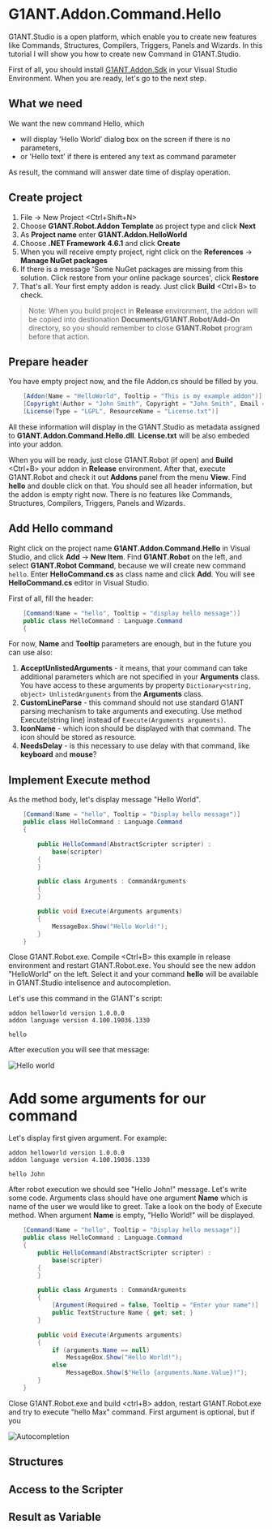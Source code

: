 ﻿# G1ANT.Addon.Command.Hello

G1ANT.Studio is a open platform, which enable you to create new features like Commands, Structures, Compilers, Triggers, Panels and Wizards. 
In this tutorial I will show you how to create new Command in G1ANT.Studio.

First of all, you should install [G1ANT.Addon.Sdk](https://github.com/G1ANT-Robot/G1ANT.Sdk/raw/master/G1ANT.Sdk.vsix) in your Visual Studio Environment. When you are ready, let's go to the next step.

## What we need

We want the new command Hello, which 

* will display 'Hello World' dialog box on the screen if there is no parameters, 
* or 'Hello text' if there is entered any text as command parameter

As result, the command will answer date time of display operation.

## Create project

1. File -> New Project <Ctrl+Shift+N>
2. Choose **G1ANT.Robot.Addon Template** as project type and click **Next**
3. As **Project name** enter **G1ANT.Addon.HelloWorld**
4. Choose **.NET Framework 4.6.1** and click **Create**
5. When you will receive empty project, right click on the **References** -> **Manage NuGet packages**
6. If there is a message 'Some NuGet packages are missing from this solution. Click restore from your online package sources', click **Restore**
7. That's all. Your first empty addon is ready. Just click **Build** <Ctrl+B> to check.

> Note: When you build project in **Release** environment, 
> the addon will be copied into destionation **Documents/G1ANT.Robot/Add-On** directory, 
> so you should remember to close **G1ANT.Robot** program before that action.

## Prepare header

You have empty project now, and the file Addon.cs should be filled by you.

```C#
    [Addon(Name = "HelloWorld", Tooltip = "This is my example addon")]
    [Copyright(Author = "John Smith", Copyright = "John Smith", Email = "johnsmith@gmail.com", Website = "www.johnsmith.com")]
    [License(Type = "LGPL", ResourceName = "License.txt")]
```

All these information will display in the G1ANT.Studio as metadata assigned to **G1ANT.Addon.Command.Hello.dll**. 
**License.txt** will be also embeded into your addon.

When you will be ready, just close G1ANT.Robot (if open) and **Build** <Ctrl+B> your addon in **Release** environment. 
After that, execute G1ANT.Robot and check it out **Addons** panel from the menu **View**. Find **hello** and double click on that. 
You should see all header information, but the addon is empty right now. 
There is no features like Commands, Structures, Compilers, Triggers, Panels and Wizards. 

## Add Hello command

Right click on the project name **G1ANT.Addon.Command.Hello** in Visual Studio, and click **Add** -> **New Item**. Find **G1ANT.Robot** on the left, and select **G1ANT.Robot Command**, because we will create new command ```hello```. Enter **HelloCommand.cs** as class name and click **Add**. You will see **HelloCommand.cs** editor in Visual Studio.

First of all, fill the header:

```C#
    [Command(Name = "hello", Tooltip = "display hello message")]
    public class HelloCommand : Language.Command
    {
```

For now, **Name** and **Tooltip** parameters are enough, but in the future you can use also:

1. **AcceptUnlistedArguments** - it means, that your command can take additional parameters which are not specified in your **Arguments** class. You have access to these arguments by property ```Dictionary<string, object> UnlistedArguments``` from the **Arguments** class.
2. **CustomLineParse** - this command should not use standard G1ANT parsing mechanism to take arguments and executing. Use method Execute(string line) instead of ```Execute(Arguments arguments)```.
3. **IconName** - which icon should be displayed with that command. The icon should be stored as resource.
4. **NeedsDelay** - is this necessary to use delay with that command, like **keyboard** and **mouse**?

## Implement Execute method

As the method body, let's display message "Hello World".

```C#
    [Command(Name = "hello", Tooltip = "Display hello message")]
    public class HelloCommand : Language.Command
    {

        public HelloCommand(AbstractScripter scripter) :
            base(scripter)
        {
        }

        public class Arguments : CommandArguments
        {
        }

        public void Execute(Arguments arguments)
        {
            MessageBox.Show("Hello World!");
        }
    }
```

Close G1ANT.Robot.exe. Compile <Ctrl+B> this example in release environment and 
restart G1ANT.Robot.exe. 
You should see the new addon "HelloWorld" on the left. 
Select it and your command **hello** 
will be available in G1ANT.Studio intelisence and autocompletion. 

Let's use this command in the G1ANT's script:

```G1ANT
addon helloworld version 1.0.0.0
addon language version 4.100.19036.1330

hello
```

After execution you will see that message:

![Hello world](hello-world.jpg)

# Add some arguments for our command

Let's display first given argument. For example:

```G1ANT
addon helloworld version 1.0.0.0
addon language version 4.100.19036.1330

hello John
```

After robot execution we should see "Hello John!" message. Let's write some code. 
Arguments class should have one argument **Name** 
which is name of the user we would like to greet.
Take a look on the body of Execute method. When argument **Name** is empty, 
"Hello World!" will be displayed.


```C#
    [Command(Name = "hello", Tooltip = "Display hello message")]
    public class HelloCommand : Language.Command
    {
        public HelloCommand(AbstractScripter scripter) :
            base(scripter)
        {
        }

        public class Arguments : CommandArguments
        {
            [Argument(Required = false, Tooltip = "Enter your name")]
            public TextStructure Name { get; set; }
        }

        public void Execute(Arguments arguments)
        {
            if (arguments.Name == null)
                MessageBox.Show("Hello World!");
            else
                MessageBox.Show($"Hello {arguments.Name.Value}!");
        }
    }
```

Close G1ANT.Robot.exe and build <ctrl+B> addon, restart G1ANT.Robot.exe 
and try to execute "hello Max" command. First argument is optional, but if you

![Autocompletion](autocompletion.jpg)

## Structures

## Access to the Scripter

## Result as Variable
